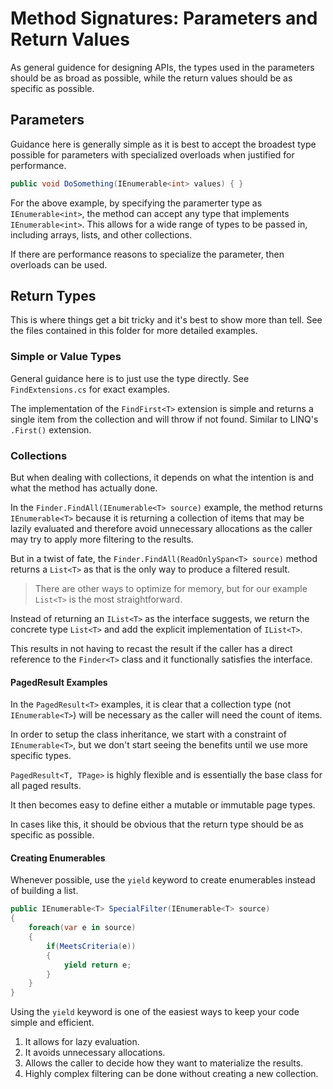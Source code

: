 # Method Signatures: Parameters and Return Values

As general guidence for designing APIs, the types used in the parameters should be as broad as possible, while the return values should be as specific as possible.

## Parameters

Guidance here is generally simple as it is best to accept the broadest type possible for parameters with specialized overloads when justified for performance.

```csharp
public void DoSomething(IEnumerable<int> values) { }
```

For the above example, by specifying the paramerter type as `IEnumerable<int>`,
the method can accept any type that implements `IEnumerable<int>`.
This allows for a wide range of types to be passed in, including arrays, lists, and other collections.

If there are performance reasons to specialize the parameter, then overloads can be used.

## Return Types

This is where things get a bit tricky and it's best to show more than tell.
See the files contained in this folder for more detailed examples.

### Simple or Value Types

General guidance here is to just use the type directly.
See `FindExtensions.cs` for exact examples.

The implementation of the `FindFirst<T>` extension is simple
and returns a single item from the collection
and will throw if not found.
Similar to LINQ's `.First()` extension.

### Collections

But when dealing with collections,
it depends on what the intention is
and what the method has actually done.

In the `Finder.FindAll(IEnumerable<T> source)` example,
the method returns `IEnumerable<T>` because it is returning a collection of items that may be lazily evaluated
and therefore avoid unnecessary allocations as the caller may try to apply more filtering to the results.

But in a twist of fate, the `Finder.FindAll(ReadOnlySpan<T> source)` method
returns a `List<T>` as that is the only way to produce a filtered result.

> There are other ways to optimize for memory,
but for our example `List<T>` is the most straightforward.

Instead of returning an `IList<T>` as the interface suggests,
we return the concrete type `List<T>`
and add the explicit implementation of `IList<T>`.

This results in not having to recast the result
if the caller has a direct reference to the `Finder<T>` class
and it functionally satisfies the interface.

#### PagedResult Examples

In the `PagedResult<T>` examples,
it is clear that a collection type (not `IEnumerable<T>`) will be necessary
as the caller will need the count of items.

In order to setup the class inheritance, we start with a constraint of `IEnumerable<T>`,
but we don't start seeing the benefits until we use more specific types.

`PagedResult<T, TPage>` is highly flexible and is essentially the base class for all paged results.

It then becomes easy to define either a mutable or immutable page types.

In cases like this, it should be obvious that the return type should be as specific as possible.

#### Creating Enumerables

Whenever possible, use the `yield` keyword to create enumerables instead of building a list.

```csharp
public IEnumerable<T> SpecialFilter(IEnumerable<T> source)
{
	foreach(var e in source)
	{
		if(MeetsCriteria(e))
		{
			yield return e;
		}
	}
}
```

Using the `yield` keyword is one of the easiest ways to keep your code simple and efficient.

1. It allows for lazy evaluation.
2. It avoids unnecessary allocations.
3. Allows the caller to decide how they want to materialize the results.
4. Highly complex filtering can be done without creating a new collection.